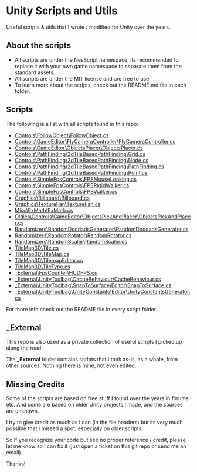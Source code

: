 
# Unity Scripts and Utils

Useful scripts & utils that I wrote / modified for Unity over the years.

## About the scripts

- All scripts are under the NesScript namespace, its recommended to replace it with your own game namespace to separate them from the standard assets.
- All scripts are under the MIT license and are free to use.
- To learn more about the scripts, check out the README.md file in each folder.

## Scripts

The following is a list with all scripts found in this repo:

- [Controls\FollowObject\FollowObject.cs](Controls/FollowObject)
- [Controls\GameEditor\FlyCameraController\FlyCameraController.cs](Controls/GameEditor/FlyCameraController)
- [Controls\GameEditor\ObjectsPlacer\ObjectsPlacer.cs](Controls/GameEditor/ObjectsPlacer)
- [Controls\PathFinding\2dTileBasedPathFinding\Grid.cs](Controls/PathFinding/2dTileBasedPathFinding)
- [Controls\PathFinding\2dTileBasedPathFinding\Node.cs](Controls/PathFinding/2dTileBasedPathFinding)
- [Controls\PathFinding\2dTileBasedPathFinding\PathFinding.cs](Controls/PathFinding/2dTileBasedPathFinding)
- [Controls\PathFinding\2dTileBasedPathFinding\Point.cs](Controls/PathFinding/2dTileBasedPathFinding)
- [Controls\SimpleFpsControls\FPSMouseLooking.cs](Controls/SimpleFpsControls)
- [Controls\SimpleFpsControls\FPSRigidWalker.cs](Controls/SimpleFpsControls)
- [Controls\SimpleFpsControls\FPSWalker.cs](Controls/SimpleFpsControls)
- [Graphics\Billboard\Billboard.cs](Graphics/Billboard)
- [Graphics\TextureFan\TextureFan.cs](Graphics/TextureFan)
- [Misc\ExMath\ExMath.cs](Misc/ExMath)
- [Oldies\Controls\GameEditor\ObjectsPickAndPlacer\ObjectsPickAndPlacer.cs](Oldies/Controls/GameEditor/ObjectsPickAndPlacer)
- [Randomizers\RandomDoodadsGenerator\RandomDoodadsGenerator.cs](Randomizers/RandomDoodadsGenerator)
- [Randomizers\RandomRotator\RandomRotator.cs](Randomizers/RandomRotator)
- [Randomizers\RandomScaler\RandomScaler.cs](Randomizers/RandomScaler)
- [TileMap3D\Tile.cs](TileMap3D)
- [TileMap3D\TileMap.cs](TileMap3D)
- [TileMap3D\TilemapEditor.cs](TileMap3D)
- [TileMap3D\TileType.cs](TileMap3D)
- [_External\FpsCounter\HUDFPS.cs](_External/FpsCounter)
- [_External\UnityToolbag\CacheBehaviour\CacheBehaviour.cs](_External/UnityToolbag/CacheBehaviour)
- [_External\UnityToolbag\SnapToSurface\Editor\SnapToSurface.cs](_External/UnityToolbag/SnapToSurface/Editor)
- [_External\UnityToolbag\UnityConstants\Editor\UnityConstantsGenerator.cs](_External/UnityToolbag/UnityConstants/Editor)


For more info check out the README file in every script folder.

## _External

This repo is also used as a private collection of useful scripts I picked up along the road.

The **_External** folder contains scripts that I took as-is, as a whole, from other sources.
Nothing there is mine, not even edited.

## Missing Credits

Some of the scripts are based on free stuff I found over the years in forums etc. And some are based on older Unity projects I made, and the sources are unknown.

I try to give credit as much as I can (in the file headers) but its very much possible that I missed a spot, especially on older scripts.

So If you recognize your code but see no proper reference / credit, please let me know so I can fix it (just open a ticket on this git repo or send me an email).

Thanks!

